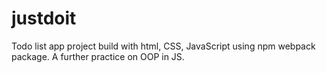 # justdoit
Todo list app project build with html, CSS, JavaScript using npm webpack package. A further practice on OOP in JS.
